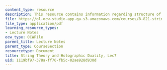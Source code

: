 ```yaml
---
content_type: resource
description: This resource contains information regarding structure of large-n expansion.
file: https://ol-ocw-studio-app-qa.s3.amazonaws.com/courses/8-821-string-theory-and-holographic-duality-fall-2014/1119bf97378aff76fb5c02ae928d930d_MIT8_821S15_Lec7.pdf
file_type: application/pdf
learning_resource_types:
- Lecture Notes
ocw_type: OCWFile
parent_title: Lecture Notes
parent_type: CourseSection
resourcetype: Document
title: String Theory and Holographic Duality, Lec7
uid: 1119bf97-378a-ff76-fb5c-02ae928d930d
---
```

